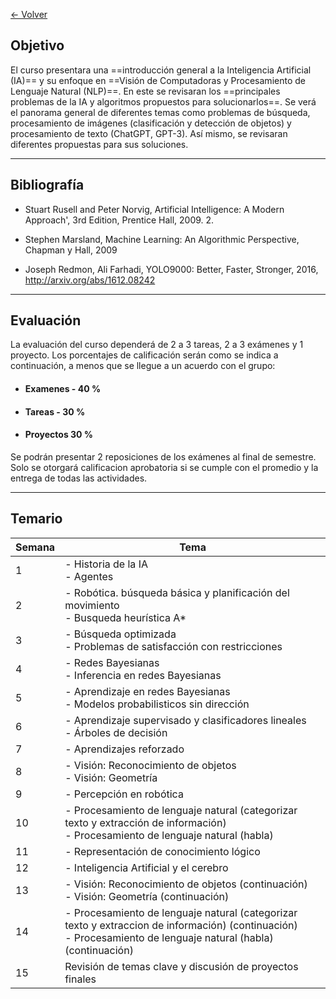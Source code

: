 [<- Volver](InteligenciaArtificial.md)
## Objetivo

El curso presentara una ==introducción general a la Inteligencia Artificial (IA)== y su enfoque en ==Visión de Computadoras y Procesamiento de Lenguaje Natural (NLP)==.
En este se revisaran los ==principales problemas de la IA y algoritmos propuestos para solucionarlos==.
Se verá el panorama general de diferentes temas como problemas de búsqueda, procesamiento de imágenes (clasificación y detección de objetos) y procesamiento de texto (ChatGPT, GPT-3).
Así mismo, se revisaran diferentes propuestas para sus soluciones.

---
## Bibliografía

- Stuart Rusell and Peter Norvig, Artificial Intelligence: A Modern Approach', 3rd Edition, Prentice Hall, 2009. 2.

- Stephen Marsland, Machine Learning: An Algorithmic Perspective, Chapman y Hall, 2009

- Joseph Redmon, Ali Farhadi, YOLO9000: Better, Faster, Stronger, 2016, http://arxiv.org/abs/1612.08242

---
## Evaluación

La evaluación del curso dependerá de 2 a 3 tareas, 2 a 3 exámenes y 1 proyecto. Los porcentajes de calificación serán como se indica a continuación, a menos que se llegue a un acuerdo con el grupo:

- #### Examenes - 40 %
- #### Tareas - 30 %
- #### Proyectos 30 %

Se podrán presentar 2 reposiciones de los exámenes al final de semestre.
Solo se otorgará calificacion aprobatoria si se cumple con el promedio y la entrega de todas las actividades.

---
## Temario

| **Semana** | **Tema**                                                                                                                                                         |
| ---------- | ---------------------------------------------------------------------------------------------------------------------------------------------------------------- |
| 1          | - Historia de la IA<br>- Agentes                                                                                                                                 |
| 2          | - Robótica. búsqueda básica y planificación del movimiento<br>- Busqueda heurística A*                                                                           |
| 3          | - Búsqueda optimizada<br>- Problemas de satisfacción con restricciones                                                                                           |
| 4          | - Redes Bayesianas<br>- Inferencia en redes Bayesianas                                                                                                           |
| 5          | - Aprendizaje en redes Bayesianas<br>- Modelos probabilisticos sin dirección                                                                                     |
| 6          | - Aprendizaje supervisado y clasificadores lineales<br>- Árboles de decisión                                                                                     |
| 7          | - Aprendizajes reforzado                                                                                                                                         |
| 8          | - Visión: Reconocimiento de objetos<br>- Visión: Geometría                                                                                                       |
| 9          | - Percepción en robótica                                                                                                                                         |
| 10         | - Procesamiento de lenguaje natural (categorizar texto y extracción de información)<br>- Procesamiento de lenguaje natural (habla)                               |
| 11         | - Representación de conocimiento lógico                                                                                                                          |
| 12         | - Inteligencia Artificial y el cerebro                                                                                                                           |
| 13         | - Visión: Reconocimiento de objetos (continuación)<br>- Visión: Geometría (continuación)                                                                         |
| 14         | - Procesamiento de lenguaje natural (categorizar texto y extraccion de información) (continuación)<br>- Procesamiento de lenguaje natural (habla) (continuación) |
| 15         | Revisión de temas clave y discusión de proyectos finales                                                                                                         |
